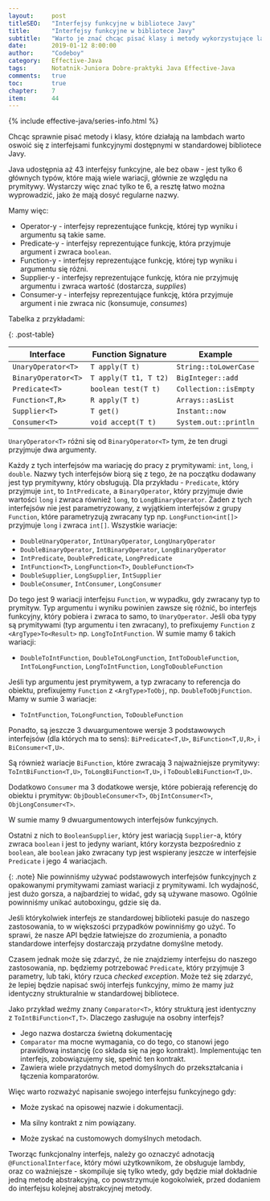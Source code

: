 ```yaml
---
layout:     post
titleSEO:	"Interfejsy funkcyjne w bibliotece Javy"
title:      "Interfejsy funkcyjne w bibliotece Javy"
subtitle:   "Warto je znać chcąc pisać klasy i metody wykorzystujące lambdy"
date:       2019-01-12 8:00:00
author:     "Codeboy"
category:   Effective-Java
tags:	    Notatnik-Juniora Dobre-praktyki Java Effective-Java
comments:   true
toc:        true
chapter:    7
item:       44
---
```


{% include effective-java/series-info.html %}

Chcąc sprawnie pisać metody i klasy, które działają na lambdach warto oswoić się z interfejsami funkcyjnymi dostępnymi w standardowej bibliotece Javy.

Java udostępnia aż 43 interfejsy funkcyjne, ale bez obaw - jest tylko 6 głównych typów, które mają wiele wariacji, głównie ze względu na prymitywy. Wystarczy więc znać tylko te 6, a resztę łatwo można wyprowadzić, jako że mają dosyć regularne nazwy.

Mamy więc:

- Operator-y - interfejsy reprezentujące funkcję, której typ wyniku i argumentu są takie same.
- Predicate-y - interfejsy reprezentujące funkcję, która przyjmuje argument i zwraca `boolean`.
- Function-y - interfejsy reprezentujące funkcję, której typ wyniku i argumentu się różni.
- Supplier-y - interfejsy reprezentujące funkcję, która nie przyjmuję argumentu i zwraca wartość (dostarcza, *supplies*)
- Consumer-y - interfejsy reprezentujące funkcję, która przyjmuje argument i nie zwraca nic (konsumuje, *consumes*)

Tabelka z przykładami:

{: .post-table}

| Interface           | Function Signature    | Example               |
|---------------------|-----------------------|-----------------------|
| `UnaryOperator<T>`  | `T apply(T t)`        | `String::toLowerCase` |
| `BinaryOperator<T>` | `T apply(T t1, T t2)` | `BigInteger::add`     |
| `Predicate<T>`      | `boolean test(T t)`   | `Collection::isEmpty` |
| `Function<T,R>`     | `R apply(T t)`        | `Arrays::asList`      |
| `Supplier<T>`       | `T get()`             | `Instant::now`        |
| `Consumer<T>`       | `void accept(T t)`    | `System.out::println` |

`UnaryOperator<T>` różni się od `BinaryOperator<T>` tym, że ten drugi przyjmuje dwa argumenty.

Każdy z tych interfejsów ma wariację do pracy z prymitywami: `int`, `long`, i `double`. Nazwy tych interfejsów biorą się z tego, że na początku dodawany jest typ prymitywny, który obsługują. Dla przykładu - `Predicate`, który przyjmuje `int`, to `IntPredicate`, a `BinaryOperator`, który przyjmuje dwie wartości `long` i zwraca również `long`, to `LongBinaryOperator`. Żaden z tych interfejsów nie jest parametryzowany, z wyjątkiem interfejsów z grupy `Function`, które parametryzują zwracany typ np. `LongFunction<int[]>` przyjmuje `long` i zwraca `int[]`. Wszystkie wariacje:

- `DoubleUnaryOperator`, `IntUnaryOperator`, `LongUnaryOperator`
- `DoubleBinaryOperator`, `IntBinaryOperator`, `LongBinaryOperator`
- `IntPredicate`, `DoublePredicate`, `LongPredicate`
- `IntFunction<T>`, `LongFunction<T>`, `DoubleFunction<T>`
- `DoubleSupplier`, `LongSupplier`, `IntSupplier`
- `DoubleConsumer`, `IntConsumer`, `LongConsumer`

Do tego jest 9 wariacji interfejsu `Function`, w wypadku, gdy zwracany typ to prymityw. Typ argumentu i wyniku powinien zawsze się różnić, bo interfejs funkcyjny, który pobiera i zwraca to samo, to `UnaryOperator`. Jeśli oba typy są prymitywami (typ argumentu i ten zwracany), to prefixujemy `Function` z `<ArgType>To<Result>` np. `LongToIntFunction`. W sumie mamy 6 takich wariacji:

- `DoubleToIntFunction`, `DoubleToLongFunction`, `IntToDoubleFunction`, `IntToLongFunction`, `LongToIntFunction`, `LongToDoubleFunction`

Jeśli typ argumentu jest prymitywem, a typ zwracany to referencja do obiektu, prefixujemy `Function` z `<ArgType>ToObj`, np. `DoubleToObjFunction`. Mamy w sumie 3 wariacje:

- `ToIntFunction`, `ToLongFunction`, `ToDoubleFunction`

Ponadto, są jeszcze 3 dwuargumentowe wersje 3 podstawowych interfejsów (dla których ma to sens): `BiPredicate<T,U>`, `BiFunction<T,U,R>`, i `BiConsumer<T,U>`.

Są również wariacje `BiFunction`, które zwracają 3 najważniejsze prymitywy: `ToIntBiFunction<T,U>`, `ToLongBiFunction<T,U>`, i `ToDoubleBiFunction<T,U>`.

Dodatkowo `Consumer` ma 3 dodatkowe wersje, które pobierają referencję do obiektu i prymityw: `ObjDoubleConsumer<T>`, `ObjIntConsumer<T>`, `ObjLongConsumer<T>`.

W sumie mamy 9 dwuargumentowych interfejsów funkcyjnych.

Ostatni z nich to `BooleanSupplier`, który jest wariacją `Supplier`-a, który zwraca `boolean` i jest to jedyny wariant, który korzysta bezpośrednio z `boolean`, ale `boolean` jako zwracany typ jest wspierany jeszcze w interfejsie `Predicate` i jego 4 wariacjach.

{: .note}
Nie powinniśmy używać podstawowych interfejsów funkcyjnych z opakowanymi prymitywami zamiast wariacji z prymitywami. Ich wydajność, jest dużo gorsza, a najbardziej to widać, gdy są używane masowo. Ogólnie powinniśmy unikać autoboxingu, gdzie się da.

Jeśli którykolwiek interfejs ze standardowej biblioteki pasuje do naszego zastosowania, to w większości przypadków powinniśmy go użyć. To sprawi, że nasze API będzie łatwiejsze do zrozumienia, a ponadto standardowe interfejsy dostarczają przydatne domyślne metody.

Czasem jednak może się zdarzyć, że nie znajdziemy interfejsu do naszego zastosowania, np. będziemy potrzebować `Predicate`, który przyjmuje 3 parametry, lub taki, który rzuca *checked exception*. Może też się zdarzyć, że lepiej będzie napisać swój interfejs funkcyjny, mimo że mamy już identyczny strukturalnie w standardowej bibliotece.

Jako przykład weźmy znany `Comparator<T>`, który strukturą jest identyczny z `ToIntBiFunction<T,T>`. Dlaczego zasługuje na osobny interfejs?

- Jego nazwa dostarcza świetną dokumentację
- `Comparator` ma mocne wymagania, co do tego, co stanowi jego prawidłową instancję (co składa się na jego kontrakt). Implementując ten interfejs, zobowiązujemy się, spełnić ten kontrakt.
- Zawiera wiele przydatnych metod domyślnych do przekształcania i łączenia komparatorów.

Więc warto rozważyć napisanie swojego interfejsu funkcyjnego gdy:

- Może zyskać na opisowej nazwie i dokumentacji.

- Ma silny kontrakt z nim powiązany.

- Może zyskać na customowych domyślnych metodach.

Tworząc funkcjonalny interfejs, należy go oznaczyć adnotacją `@FunctionalInterface`, który mówi użytkownikom, że obsługuje lambdy, oraz co ważniejsze - skompiluje się tylko wtedy, gdy będzie miał dokładnie jedną metodę abstrakcyjną, co powstrzymuje kogokolwiek, przed dodaniem do interfejsu kolejnej abstrakcyjnej metody.
